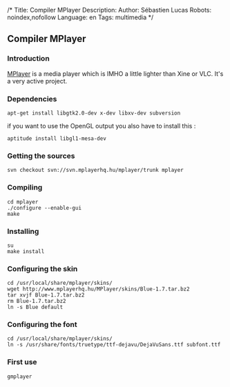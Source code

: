 /*
Title: Compiler MPlayer
Description: 
Author: Sébastien Lucas
Robots: noindex,nofollow
Language: en
Tags: multimedia
*/
## Compiler MPlayer

### Introduction
[MPlayer](http://www.mplayerhq.hu) is a media player which is IMHO a little lighter than Xine or VLC. It's a very active project.

### Dependencies

```
apt-get install libgtk2.0-dev x-dev libxv-dev subversion
```

if you want to use the OpenGL output you also have to install this :

```
aptitude install libgl1-mesa-dev
```

### Getting the sources

```
svn checkout svn://svn.mplayerhq.hu/mplayer/trunk mplayer
```

### Compiling

```
cd mplayer
./configure --enable-gui
make
```

### Installing

```
su
make install
```

### Configuring the skin

```
cd /usr/local/share/mplayer/skins/
wget http://www.mplayerhq.hu/MPlayer/skins/Blue-1.7.tar.bz2
tar xvjf Blue-1.7.tar.bz2
rm Blue-1.7.tar.bz2
ln -s Blue default
```

### Configuring the font

```
cd /usr/local/share/mplayer/skins/
ln -s /usr/share/fonts/truetype/ttf-dejavu/DejaVuSans.ttf subfont.ttf
```

### First use

```
gmplayer
```

